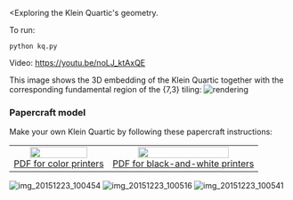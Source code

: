 <Exploring the Klein Quartic's geometry.

To run: 

    python kq.py

Video: https://youtu.be/noLJ_ktAxQE

This image shows the 3D embedding of the Klein Quartic together with the corresponding fundamental region of the {7,3} tiling:
![rendering](https://user-images.githubusercontent.com/647092/27866719-4ea1f6ee-618f-11e7-906b-e931df1f17e9.png)

### Papercraft model ###

Make your own Klein Quartic by following these papercraft instructions:
<table border="0" cellpadding="20"><tr>
<td align="center"><a href="https://github.com/timhutton/klein-quartic/raw/master/papercraft/instructions_for_color_printer.pdf"><img src="https://user-images.githubusercontent.com/647092/27867154-c5a15a0e-6190-11e7-8613-f518c5b73b40.png" width="80%"><br>PDF for color printers</a></td>
<td align="center"><a href="https://github.com/timhutton/klein-quartic/raw/master/papercraft/instructions.pdf"><img src="https://user-images.githubusercontent.com/647092/27867155-c5b8f09c-6190-11e7-8d7a-c2bf43a81c56.png" width="80%"><br>PDF for black-and-white printers</a></td>
</tr></table>

![img_20151223_100454](https://cloud.githubusercontent.com/assets/647092/12025864/f3761b04-adaa-11e5-9a79-daad33d30248.jpg)
![img_20151223_100516](https://cloud.githubusercontent.com/assets/647092/12025865/f3963632-adaa-11e5-899b-b826f0c8bebd.jpg)
![img_20151223_100541](https://cloud.githubusercontent.com/assets/647092/12025866/f3992284-adaa-11e5-81ae-2ff7ef05b0c6.jpg)
